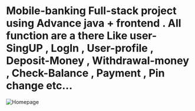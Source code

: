 <h1>Mobile-banking  Full-stack  project using Advance java + frontend . All  function are a there Like  user-SingUP , LogIn , User-profile , Deposit-Money , Withdrawal-money , Check-Balance , Payment , Pin change etc...   </h1>

![Homepage](https://github.com/user-attachments/assets/d2badd99-b333-48c9-8f41-85d6bca271d0)
